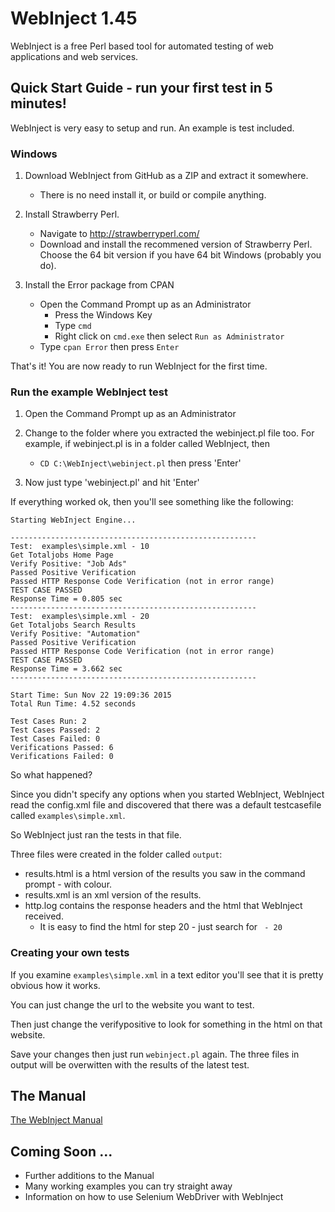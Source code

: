 # WebInject 1.45
WebInject is a free Perl based tool for automated testing of web applications and web services.


## Quick Start Guide - run your first test in 5 minutes!

WebInject is very easy to setup and run. An example is test included.

### Windows

1. Download WebInject from GitHub as a ZIP and extract it somewhere. 
    * There is no need install it, or build or compile anything.

2. Install Strawberry Perl.
    * Navigate to http://strawberryperl.com/
    * Download and install the recommened version of Strawberry Perl. Choose the 64 bit version if you have 64 bit Windows (probably you do).

3. Install the Error package from CPAN
    * Open the Command Prompt up as an Administrator
        * Press the Windows Key
        * Type `cmd`
        * Right click on `cmd.exe` then select `Run as Administrator`
    * Type `cpan Error` then press `Enter`

That's it! You are now ready to run WebInject for the first time.

### Run the example WebInject test

1. Open the Command Prompt up as an Administrator

2. Change to the folder where you extracted the webinject.pl file too. For example, if webinject.pl is in a folder called WebInject, then
    * `CD C:\WebInject\webinject.pl` then press 'Enter'

3. Now just type 'webinject.pl' and hit 'Enter'

If everything worked ok, then you'll see something like the following:

```
Starting WebInject Engine...

-------------------------------------------------------
Test:  examples\simple.xml - 10
Get Totaljobs Home Page
Verify Positive: "Job Ads"
Passed Positive Verification
Passed HTTP Response Code Verification (not in error range)
TEST CASE PASSED
Response Time = 0.805 sec
-------------------------------------------------------
Test:  examples\simple.xml - 20
Get Totaljobs Search Results
Verify Positive: "Automation"
Passed Positive Verification
Passed HTTP Response Code Verification (not in error range)
TEST CASE PASSED
Response Time = 3.662 sec
-------------------------------------------------------

Start Time: Sun Nov 22 19:09:36 2015
Total Run Time: 4.52 seconds

Test Cases Run: 2
Test Cases Passed: 2
Test Cases Failed: 0
Verifications Passed: 6
Verifications Failed: 0
```

So what happened? 

Since you didn't specify any options when you started WebInject, WebInject read the config.xml file and discovered that there was a default testcasefile called `examples\simple.xml`.

So WebInject just ran the tests in that file.

Three files were created in the folder called `output`:
* results.html is a html version of the results you saw in the command prompt - with colour.
* results.xml is an xml version of the results.
* http.log contains the response headers and the html that WebInject received.
    * It is easy to find the html for step 20 - just search for ` - 20`

### Creating your own tests

If you examine `examples\simple.xml` in a text editor you'll see that it is pretty obvious how it works. 

You can just change the url to the website you want to test.

Then just change the verifypositive to look for something in the html on that website.

Save your changes then just run `webinject.pl` again. The three files in output will be overwitten with the results of the latest test.

## The Manual

[The WebInject Manual](MANUAL.md)


## Coming Soon ...

* Further additions to the Manual 
* Many working examples you can try straight away
* Information on how to use Selenium WebDriver with WebInject

